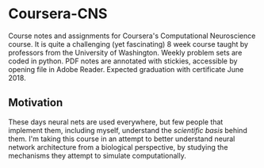 # Coursera-CNS
Course notes and assignments for Coursera's Computational Neuroscience course. It is quite a challenging (yet fascinating) 8 week course taught by professors from the University of Washington. Weekly problem sets are coded in python. PDF notes are annotated with stickies, accessible by opening file in Adobe Reader. Expected graduation with certificate June 2018.

## Motivation
These days neural nets are used everywhere, but few people that implement them, including myself, understand the _scientific basis_ behind them. I'm taking this course in an attempt to better understand neural network architecture from a biological perspective, by studying the mechanisms they attempt to simulate computationally.
